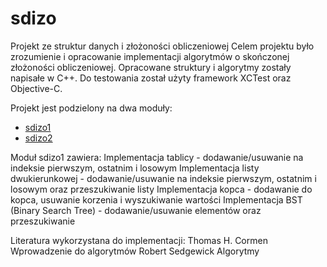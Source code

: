# sdizo
Projekt ze struktur danych i złożoności obliczeniowej
Celem projektu było zrozumienie i opracowanie implementacji algorytmów o skończonej złożoności obliczeniowej.
Opracowane struktury i algorytmy zostały napisałe w C++. Do testowania został użyty framework XCTest oraz Objective-C. 

Projekt jest podzielony na dwa moduły:
  - [sdizo1](https://github.com/SzymonSergiusz/sdizo1)
  - [sdizo2](https://github.com/SzymonSergiusz/sdizo2)

Moduł sdizo1 zawiera:
Implementacja tablicy - dodawanie/usuwanie na indeksie pierwszym, ostatnim i losowym
Implementacja listy dwukierunkowej - dodawanie/usuwanie na indeksie pierwszym, ostatnim i losowym oraz przeszukiwanie listy
Implementacja kopca - dodawanie do kopca, usuwanie korzenia i wyszukiwanie wartości
Implementacja BST (Binary Search Tree) - dodawanie/usuwanie elementów oraz przeszukiwanie

Literatura wykorzystana do implementacji:
Thomas H. Cormen Wprowadzenie do algorytmów
Robert Sedgewick Algorytmy
